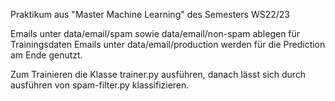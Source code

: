 Praktikum aus "Master Machine Learning" des Semesters WS22/23

Emails unter data/email/spam sowie data/email/non-spam ablegen für Trainingsdaten
Emails unter data/email/production werden für die Prediction am Ende genutzt.

Zum Trainieren die Klasse trainer.py ausführen,
danach lässt sich durch ausführen von spam-filter.py klassifizieren.